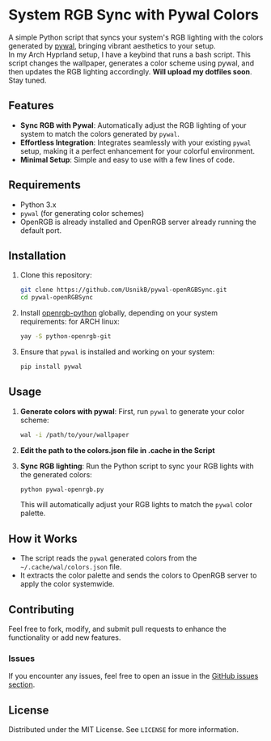 # System RGB Sync with Pywal Colors

A simple Python script that syncs your system's RGB lighting with the colors generated by [pywal](https://github.com/dylanaraps/pywal), bringing vibrant aesthetics to your setup.  
In my Arch Hyprland setup, I have a keybind that runs a bash script. This script changes the wallpaper, generates a color scheme using pywal, and then updates the RGB lighting accordingly. **Will upload my dotfiles soon**. Stay tuned.

## Features
- **Sync RGB with Pywal**: Automatically adjust the RGB lighting of your system to match the colors generated by `pywal`.
- **Effortless Integration**: Integrates seamlessly with your existing `pywal` setup, making it a perfect enhancement for your colorful environment.
- **Minimal Setup**: Simple and easy to use with a few lines of code.

## Requirements
- Python 3.x
- `pywal` (for generating color schemes)
- OpenRGB is already installed and OpenRGB server already running the default port.

## Installation

1. Clone this repository:
    ```bash
    git clone https://github.com/UsnikB/pywal-openRGBSync.git
    cd pywal-openRGBSync
    ```

2. Install [openrgb-python](https://github.com/jath03/openrgb-python) globally, depending on your system requirements:
   for ARCH linux:
   ```bash
   yay -S python-openrgb-git
   ```

4. Ensure that `pywal` is installed and working on your system:
    ```bash
    pip install pywal
    ```

## Usage

1. **Generate colors with pywal**:
    First, run `pywal` to generate your color scheme:
    ```bash
    wal -i /path/to/your/wallpaper
    ```
3. **Edit the path to the colors.json file in .cache in the Script**
2. **Sync RGB lighting**:
    Run the Python script to sync your RGB lights with the generated colors:
    ```bash
    python pywal-openrgb.py
    ```

    This will automatically adjust your RGB lights to match the `pywal` color palette.

## How it Works
- The script reads the `pywal` generated colors from the `~/.cache/wal/colors.json` file.
- It extracts the color palette and sends the colors to OpenRGB server to apply the color systemwide.

## Contributing
Feel free to fork, modify, and submit pull requests to enhance the functionality or add new features.

### Issues
If you encounter any issues, feel free to open an issue in the [GitHub issues section](https://github.com/yourusername/system-rgb-sync/issues).

## License
Distributed under the MIT License. See `LICENSE` for more information.

